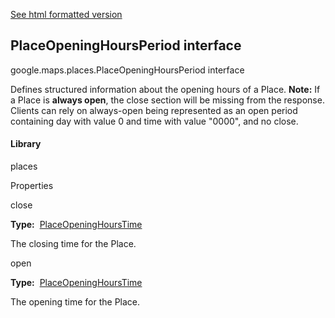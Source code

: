 [See html formatted version](https://huasofoundries.github.io/google-maps-documentation/PlaceOpeningHoursPeriod.html)


PlaceOpeningHoursPeriod interface
---------------------------------

google.maps.places.PlaceOpeningHoursPeriod interface

Defines structured information about the opening hours of a Place. **Note:** If a Place is **always open**, the close section will be missing from the response. Clients can rely on always-open being represented as an open period containing day with value 0 and time with value "0000", and no close.

#### Library

places

Properties

close

**Type:**  [PlaceOpeningHoursTime](https://github.com/amenadiel/google-maps-documentation/blob/master/docs/PlaceOpeningHoursTime.md)

The closing time for the Place.

open

**Type:**  [PlaceOpeningHoursTime](https://github.com/amenadiel/google-maps-documentation/blob/master/docs/PlaceOpeningHoursTime.md)

The opening time for the Place.